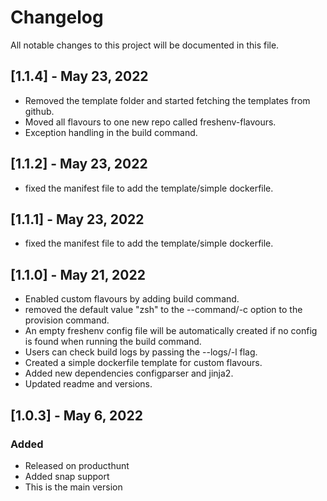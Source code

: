 # Changelog
All notable changes to this project will be documented in this file.

## [1.1.4] - May 23, 2022
- Removed the template folder and started fetching the templates from github.
- Moved all flavours to one new repo called freshenv-flavours.
- Exception handling in the build command.

## [1.1.2] - May 23, 2022
- fixed the manifest file to add the template/simple dockerfile.

## [1.1.1] - May 23, 2022
- fixed the manifest file to add the template/simple dockerfile.

## [1.1.0] - May 21, 2022
- Enabled custom flavours by adding build command.
- removed the default value "zsh" to the --command/-c option to the provision command.
- An empty freshenv config file will be automatically created if no config is found when running the build command.
- Users can check build logs by passing the --logs/-l flag.
- Created a simple dockerfile template for custom flavours.
- Added new dependencies configparser and jinja2.
- Updated readme and versions.

## [1.0.3] - May 6, 2022
### Added
- Released on producthunt
- Added snap support
- This is the main version
